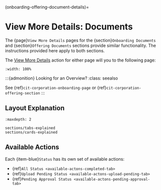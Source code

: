 (onboarding-offering-document-details)=
# View More Details: Documents

The {page}`View More Details` pages for the {section}`Onboarding Documents` and {section}`Offering Documents` sections provide similar functionality. The instructions provided here apply to both sections.

The [View More Details](#view-more-details) action for either page will you to the following page:

```{lazyfigure} ../../_static/solo_app/Document/universal/document-cit-corporation-offering-All.webp
:width: 100%
```

:::{admonition} Looking for an Overview?
:class: seealso

See {ref}`cit-corporation-onboarding-page` or {ref}`cit-corporation-offering-section`
:::

## Layout Explanation

```{toctree} Subsections
:maxdepth: 2

sections/tabs-explained
sections/cards-explained
```

## Available Actions

Each {item-blue}`Status` has its own set of available actions:

- {ref}`All Status <available-actons-completed-tab>`
- {ref}`Upload Pending Status <available-actons-upload-pending-tab>`
- {ref}`Pending Approval Status <available-actons-pending-approval-tab>`





